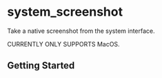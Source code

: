 # system_screenshot

Take a native screenshot from the system interface.

CURRENTLY ONLY SUPPORTS MacOS.

## Getting Started

```dart

```
